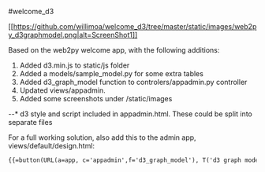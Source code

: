 #welcome_d3

[[https://github.com/willimoa/welcome_d3/tree/master/static/images/web2py_d3graphmodel.png|alt=ScreenShot1]]

Based on the web2py welcome app, with the following additions:
1. Added d3.min.js to static/js folder
2. Added a models/sample_model.py for some extra tables
3. Added d3_graph_model function to controlers/appadmin.py controller
4. Updated views/appadmin.
5. Added some screenshots under /static/images

--* d3 style and script included in appadmin.html.  These could be split into separate files

For a full working solution, also add this to the admin app, views/default/design.html:
```html
{{=button(URL(a=app, c='appadmin',f='d3_graph_model'), T('d3 graph model'))}}
```